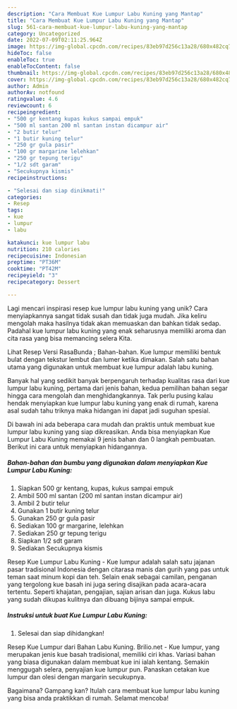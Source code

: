 ```yaml
---
description: "Cara Membuat Kue Lumpur Labu Kuning yang Mantap"
title: "Cara Membuat Kue Lumpur Labu Kuning yang Mantap"
slug: 561-cara-membuat-kue-lumpur-labu-kuning-yang-mantap
category: Uncategorized
date: 2022-07-09T02:11:25.964Z
image: https://img-global.cpcdn.com/recipes/83eb97d256c13a28/680x482cq70/kue-lumpur-labu-kuning-foto-resep-utama.jpg
hideToc: false
enableToc: true
enableTocContent: false
thumbnail: https://img-global.cpcdn.com/recipes/83eb97d256c13a28/680x482cq70/kue-lumpur-labu-kuning-foto-resep-utama.jpg
cover: https://img-global.cpcdn.com/recipes/83eb97d256c13a28/680x482cq70/kue-lumpur-labu-kuning-foto-resep-utama.jpg
author: Admin
authorAv: notfound
ratingvalue: 4.6
reviewcount: 6
recipeingredient:
- "500 gr kentang kupas kukus sampai empuk"
- "500 ml santan 200 ml santan instan dicampur air"
- "2 butir telur"
- "1 butir kuning telur"
- "250 gr gula pasir"
- "100 gr margarine lelehkan"
- "250 gr tepung terigu"
- "1/2 sdt garam"
- "Secukupnya kismis"
recipeinstructions:

- "Selesai dan siap dinikmati!"
categories:
- Resep
tags:
- kue
- lumpur
- labu

katakunci: kue lumpur labu 
nutrition: 210 calories
recipecuisine: Indonesian
preptime: "PT36M"
cooktime: "PT42M"
recipeyield: "3"
recipecategory: Dessert

---
```





Lagi mencari inspirasi resep kue lumpur labu kuning yang unik? Cara menyiapkannya sangat tidak susah dan tidak juga mudah. Jika keliru mengolah maka hasilnya tidak akan memuaskan dan bahkan tidak sedap. Padahal kue lumpur labu kuning yang enak seharusnya memiliki aroma dan cita rasa yang bisa memancing selera Kita.





Lihat Resep Versi RasaBunda ; Bahan-bahan. Kue lumpur memiliki bentuk bulat dengan tekstur lembut dan lumer ketika dimakan. Salah satu bahan utama yang digunakan untuk membuat kue lumpur adalah labu kuning.

Banyak hal yang sedikit banyak berpengaruh terhadap kualitas rasa dari kue lumpur labu kuning, pertama dari jenis bahan, kedua pemilihan bahan segar hingga cara mengolah dan menghidangkannya. Tak perlu pusing kalau hendak menyiapkan kue lumpur labu kuning yang enak di rumah, karena asal sudah tahu triknya maka hidangan ini dapat jadi suguhan spesial.






Di bawah ini ada beberapa cara mudah dan praktis untuk membuat kue lumpur labu kuning yang siap dikreasikan. Anda bisa menyiapkan Kue Lumpur Labu Kuning memakai 9 jenis bahan dan 0 langkah pembuatan. Berikut ini cara untuk menyiapkan hidangannya.

<!--inarticleads1-->

##### Bahan-bahan dan bumbu yang digunakan dalam menyiapkan Kue Lumpur Labu Kuning:

1. Siapkan 500 gr kentang, kupas, kukus sampai empuk
1. Ambil 500 ml santan (200 ml santan instan dicampur air)
1. Ambil 2 butir telur
1. Gunakan 1 butir kuning telur
1. Gunakan 250 gr gula pasir
1. Sediakan 100 gr margarine, lelehkan
1. Sediakan 250 gr tepung terigu
1. Siapkan 1/2 sdt garam
1. Sediakan Secukupnya kismis


Resep Kue Lumpur Labu Kuning - Kue lumpur adalah salah satu jajanan pasar tradisional Indonesia dengan citarasa manis dan gurih yang pas untuk teman saat minum kopi dan teh. Selain enak sebagai camilan, penganan yang tergolong kue basah ini juga sering disajikan pada acara-acara tertentu. Seperti khajatan, pengajian, sajian arisan dan juga. Kukus labu yang sudah dikupas kulitnya dan dibuang bijinya sampai empuk. 

<!--inarticleads2-->

##### Instruksi untuk buat Kue Lumpur Labu Kuning:


1. Selesai dan siap dihidangkan!

Resep Kue Lumpur dari Bahan Labu Kuning. Brilio.net - Kue lumpur, yang merupakan jenis kue basah tradisional, memiliki ciri khas. Variasi bahan yang biasa digunakan dalam membuat kue ini ialah kentang. Semakin menggugah selera, penyajian kue lumpur pun. Panaskan cetakan kue lumpur dan olesi dengan margarin secukupnya. 

Bagaimana? Gampang kan? Itulah cara membuat kue lumpur labu kuning yang bisa anda praktikkan di rumah. Selamat mencoba!
